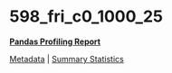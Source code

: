 # 598_fri_c0_1000_25

[**Pandas Profiling Report**](https://epistasislab.github.io/penn-ml-benchmarks/profile/598_fri_c0_1000_25.html)

[Metadata](metadata.yaml) | [Summary Statistics](summary_stats.tsv)

